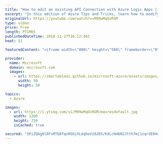 ```yaml
---
title: "How to edit an existing API Connection with Azure Logic Apps | Azure Tips and Tricks"
excerpt: "In this edition of Azure Tips and Tricks, learn how to modify an existing API Connection with Azure Logic Apps. If you want to edit an existing API connection, all you have to do is simply type \"API Connections\" and select the \"API Connections\" menu item to get started.     For more tips and tricks,"
originalUrl: https://youtube.com/watch?v=M99wMqOvRGM
type: video
price: Free
length: PT1M6S
publishedDateTime: 2018-11-27T16:12:46Z
heat: 51

featuredContent: "<iframe width=\"800\" height=\"500\" frameborder=\"0\" src=\"https://www.youtube.com/embed/M99wMqOvRGM\" allow=\"accelerometer; autoplay; encrypted-media; gyroscope; picture-in-picture\" allowfullscreen></iframe>"

provider:
  name: Microsoft
  domain: microsoft.com
  images:
    - url: https://smartableai.github.io/microsoft-azure/assets/images/organizations/microsoft.com-50x50.jpg
      width: 50
      height: 50

topics:
  - Azure

images:
  - url: https://i.ytimg.com/vi/M99wMqOvRGM/maxresdefault.jpg
    width: 1280
    height: 720
    isCached: true

secured: "5PiZQbg8l8FsMTQ8fqnHSbjXLdqheVz8205/KdLcH46N2Jtth7mj1zqrdE04qYhJT5J8qMxeVfLYy+vN7WNrFvcaD2Gqz4ZKJWR/1igAJwuZzIlajKl+dEYC3ucnkdrJ40BLOEZ96eodEd0ZfHRi1QgwFH4C55LuE/V7JhhEu22D73DzpyJ/NsQmkok84/GpNT3nQXUmgoF8It7hox88nd8Z4Qk95Lp6yW19+K9mxfe1jRlY6adJE/yeHggkjzIF9jts75cCgYEd6SpBsH0jXHAzUZfjIFQlDZwCB2z+lLfH4xKLa0iaixit4bZUT5J0PmhD4zsB/4l1YryENeYTUrXa+afSgBPzW7dEte3u6gZ1/ENPE1Gld+3LCBlRvssOT61lw5wuUADbsUa0WPI9CAPigeD2CoO52bbyGC+Qk5c=;ZEojulyF9UZjkyn00YdP5A=="
---
```



